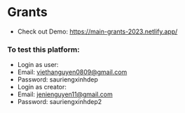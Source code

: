 # Grants
- Check out Demo:
https://main-grants-2023.netlify.app/

### To test this platform: 
- Login as user:
- Email: viethanguyen0809@gmail.com
- Password: sauriengxinhdep
- Login as creator:
- Email: jenienguyen11@gmail.com
- Password: sauriengxinhdep2


